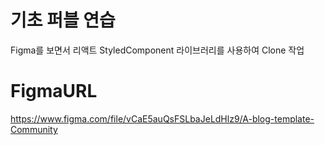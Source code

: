 # 기초 퍼블 연습
Figma를 보면서 리액트 StyledComponent 라이브러리를 사용하여 Clone 작업

# FigmaURL
https://www.figma.com/file/vCaE5auQsFSLbaJeLdHlz9/A-blog-template-Community